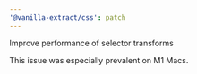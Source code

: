 ```yaml
---
'@vanilla-extract/css': patch
---
```


Improve performance of selector transforms

This issue was especially prevalent on M1 Macs. 